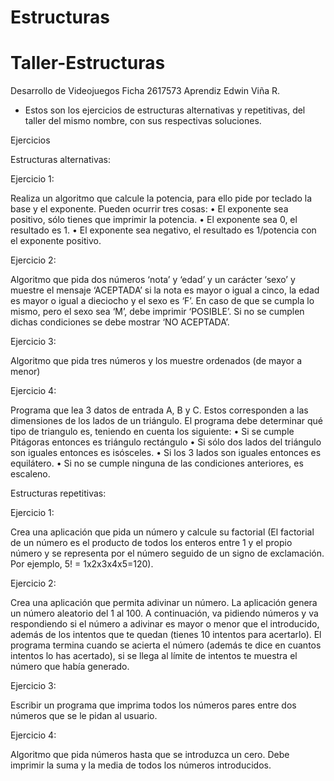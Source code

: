 # Estructuras
# Taller-Estructuras

Desarrollo de Videojuegos
Ficha 2617573
Aprendiz Edwin Viña R.

- Estos son los ejercicios de estructuras alternativas y repetitivas, del taller del mismo nombre, con sus respectivas soluciones.

Ejercicios

Estructuras alternativas:

Ejercicio 1:

Realiza un algoritmo que calcule la potencia, para ello pide por teclado la base y el exponente.
Pueden ocurrir tres cosas:
• El exponente sea positivo, sólo tienes que imprimir la potencia.
• El exponente sea 0, el resultado es 1.
• El exponente sea negativo, el resultado es 1/potencia con el exponente positivo.

Ejercicio 2:

Algoritmo que pida dos números ‘nota’ y ‘edad’ y un carácter ‘sexo’ y muestre el mensaje
‘ACEPTADA’ si la nota es mayor o igual a cinco, la edad es mayor o igual a dieciocho y el sexo es ‘F’.
En caso de que se cumpla lo mismo, pero el sexo sea ‘M’, debe imprimir ‘POSIBLE’. Si no se
cumplen dichas condiciones se debe mostrar ‘NO ACEPTADA’.

Ejercicio 3:

Algoritmo que pida tres números y los muestre ordenados (de mayor a menor)

Ejercicio 4:

Programa que lea 3 datos de entrada A, B y C. Estos corresponden a las dimensiones de los lados
de un triángulo. El programa debe determinar qué tipo de triangulo es, teniendo en cuenta los
siguiente:
• Si se cumple Pitágoras entonces es triángulo rectángulo
• Si sólo dos lados del triángulo son iguales entonces es isósceles.
• Si los 3 lados son iguales entonces es equilátero.
• Si no se cumple ninguna de las condiciones anteriores, es escaleno.

Estructuras repetitivas:

Ejercicio 1:

Crea una aplicación que pida un número y calcule su factorial (El factorial de un número es el
producto de todos los enteros entre 1 y el propio número y se representa por el número seguido
de un signo de exclamación. Por ejemplo, 5! = 1x2x3x4x5=120).

Ejercicio 2:

Crea una aplicación que permita adivinar un número. La aplicación genera un número aleatorio del
1 al 100. A continuación, va pidiendo números y va respondiendo si el número a adivinar es mayor
o menor que el introducido, además de los intentos que te quedan (tienes 10 intentos para
acertarlo). El programa termina cuando se acierta el número (además te dice en cuantos intentos
lo has acertado), si se llega al límite de intentos te muestra el número que había generado.

Ejercicio 3:

Escribir un programa que imprima todos los números pares entre dos números que se le pidan al
usuario.

Ejercicio 4:

Algoritmo que pida números hasta que se introduzca un cero. Debe imprimir la suma y la media de
todos los números introducidos.